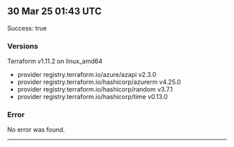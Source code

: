 ## 30 Mar 25 01:43 UTC

Success: true

### Versions

Terraform v1.11.2
on linux_amd64
+ provider registry.terraform.io/azure/azapi v2.3.0
+ provider registry.terraform.io/hashicorp/azurerm v4.25.0
+ provider registry.terraform.io/hashicorp/random v3.7.1
+ provider registry.terraform.io/hashicorp/time v0.13.0

### Error

No error was found.

---

